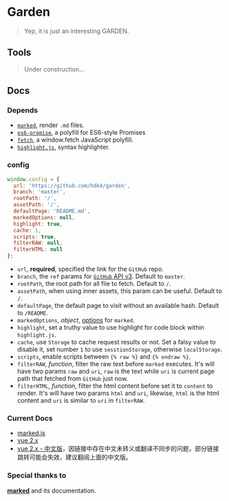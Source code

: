 # Garden

> Yep, it is just an interesting GARDEN.

## Tools

> Under construction...

## Docs

### Depends

- [`marked`](https://github.com/markedjs/marked), render `.md` files.
- [`es6-promise`](https://github.com/stefanpenner/es6-promise), a polyfill for ES6-style Promises
- [`fetch`](https://github.com/github/fetch), a window.fetch JavaScript polyfill.
- [`highlight.js`](https://github.com/highlightjs/highlight.js), syntax highlighter.

### config

```js
window.config = {
  url: 'https://github.com/hdk4/garden',
  branch: 'master',
  rootPath: '/',
  assetPath: '/',
  defaultPage: 'README.md',
  markedOptions: null,
  highlight: true,
  cache: 1,
  scripts: true,
  filterRAW: null,
  filterHTML: null
};
```

- `url`, **required**, specified the link for the `GitHub` repo.
- `branch`, the `ref` params for [`GitHub` API v3](https://developer.github.com/v3/repos/contents/#get-contents). Default to `master`.
- `rootPath`, the root path for all file to fetch. Default to `/`.
- `assetPath`, when using inner assets, this param can be useful. Default to `/`.
- `defaultPage`, the default page to visit without an available hash. Default to `/README`.
- `markedOptions`, _object_, [options](https://hdk4.com/garden/docs/marked.html#/USING_ADVANCED#options) for `marked`.
- `highlight`, set a truthy value to use highlight for code block within `highlight.js`.
- `cache`, use `Storage` to cache request results or not. Set a falsy value to disable it, set number `1` to use `sesstionStorage`, otherwise `localStorage`.
- `scripts`, enable scripts between `{% raw %}` and `{% endraw %}`.
- `filterRAW`, _function_, filter the raw text before `marked` executes. It's will have two params `raw` and `uri`, `raw` is the text while `uri` is current page path that fetched from `GitHub` just now.
- `filterHTML`, _function_, filter the html content before set it to `content` to render. It's will have two params `html` and `uri`, likewise, `html` is the html content and `uri` is similar to `uri` in `filterRAW`.

### Current Docs

- [marked.js](https://hdk4.com/garden/docs/marked.html)
- [vue 2.x](https://hdk4.com/garden/docs/vue.html)
- [vue 2.x - 中文版](https://hdk4.com/garden/docs/vue_zh.html)，因链接中存在中文未转义或翻译不同步的问题，部分链接跳转可能会失效，建议翻阅上面的中文版。

### Special thanks to

[**marked**](https://github.com/markedjs/marked) and its documentation.
